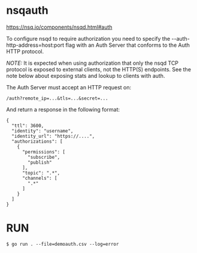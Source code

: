 # nsqauth

https://nsq.io/components/nsqd.html#auth

To configure nsqd to require authorization you need to specify the --auth-http-address=host:port flag with an Auth Server that conforms to the Auth HTTP protocol.


*NOTE:* It is expected when using authorization that only the nsqd TCP protocol is exposed to external clients, not the HTTP(S) endpoints. See the note below about exposing stats and lookup to clients with auth.


The Auth Server must accept an HTTP request on:

```
/auth?remote_ip=...&tls=...&secret=...
```

And return a response in the following format:

```
{
  "ttl": 3600,
  "identity": "username",
  "identity_url": "https://....",
  "authorizations": [
    {
      "permissions": [
        "subscribe",
        "publish"
      ],
      "topic": ".*",
      "channels": [
        ".*"
      ]
    }
  ]
}
```


# RUN

```
$ go run . --file=demoauth.csv --log=error
```